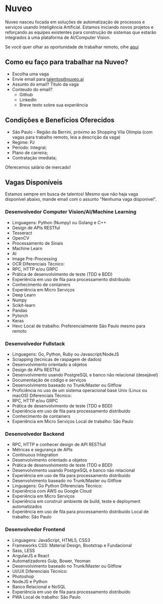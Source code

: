 # Nuveo
Nuveo nasceu focada em soluções de automatização de processos e serviços usando Inteligência Artificial. Estamos iniciando novos projetos e reforçando as equipes existentes para construção de sistemas que estarão integrados à uma plataforma de AI/Computer Vision.

Se você quer olhar as oportunidade de trabalhar remoto, olhe [aqui](https://github.com/nuveo/IWantToWorkAtNuveo/blob/master/README_en.md)

## Como eu faço para trabalhar na Nuveo?

- Escolha uma vaga
- Envie email para talentos@nuveo.ai
- Assunto do email? Titulo da vaga
- Conteudo do email?
  * Github
  * LinkedIn
  * Breve texto sobre sua experiência

## Condições e Benefícios Oferecidos

- São Paulo - Região da Berrini, próximo ao Shopping Vila Olímpia (com vagas para trabalho remoto, leia a descrição da vaga)
- Regime: PJ
- Período: Integral;
- Plano de carreira;
- Contratação imediata;

Oferecemos salário de mercado!

## Vagas Disponíveis

Estamos sempre em busca de talentos! Mesmo que não haja vaga disponível abaixo, mande email com o assunto "Nenhuma vaga disponível".

### Desenvolvedor Computer Vision/AI/Machine Learning
- Linguagens: Python (Numpy) ou Golang e C++
- Design de APIs RESTful
- Tesseract
- OpenCV
- Processamento de Sinais
- Machine Learn
- AI 
- Image Pre-Processing
- OCR
Diferenciais Técnico:
- RPC, HTTP e/ou GRPC 
- Prática de desenvolvimento de teste (TDD e BDD)
- Experiência em uso de fila para processamento distribuído
- Conhecimento de containers 
- Experiência em Micro Serviços
- Deep Learn
- Numpy
- Scikit-learn
- Pandas
- Pytorch
- Keras
- Hevc
Local de trabalho: 
Preferencialmente São Paulo mesmo para remoto

### Desenvolvedor Fullstack
- Linguagens: Go, Python, Ruby ou Javascript/NodeJS
- Scrapping (tecnicas de raspagem de dados)
- Desenvolvimento orientado a objetos
- Design de APIs RESTful
- Desenvolvimento usando PostgreSQL e banco não relacional (desejável)
- Documentação de código e serviços
- Desenvolvimento baseado no Trunk/Master ou Gitflow
- Proficiência no uso de um sistema operacional base Unix (Linux ou macOS)
Diferenciais Técnico:
- RPC, HTTP e/ou GRPC 
- Prática de desenvolvimento de teste (TDD e BDD)
- Experiência em uso de fila para processamento distribuído
- Conhecimento de containers 
- Experiência em Micro Serviços
Local de trabalho:
São Paulo

### Desenvolvedor Backend
- RPC, HTTP e conhecer design de API RESTfull
- Métricas e segurança de APIs
- Continuous Integration
- Desenvolvimento orientado a objetos
- Prática de desenvolvimento de teste (TDD e BDD)
- Desenvolvimento usando PostgreSQL e banco não relacional
- Experiência em uso de fila para processamento distribuído
- Desenvolvimento baseado no Trunk/Master ou Gitflow
- Linguagens: Go Python
Diferenciais Técnico:
- Experiência com AWS ou  Google Cloud
- Experiência em Micro Serviços
- Experiência em construir ambiente de build, teste e deployment automatizados
- Experiência em uso de fila para processamento distribuído
Local de trabalho:
São Paulo

### Desenvolvedor Frontend 
- Linguagens: JavaScript, HTML5, CSS3
- Frameworks CSS: Material Design, Bootstrap e Fundacional
- Sass, LESS
- AngularJS e React
- Automatizadores Gulp, Bower, Yeoman
- Desenvolvimento baseado no Trunk/Master ou Gitflow
- UI/UX
Diferenciais Técnico:
- Photoshop
- NodeJS e Python
- Banco Relacional e NoSQL
- Experiência em uso de fila para processamento distribuído
- PWA
Local de trabalho:
São Paulo